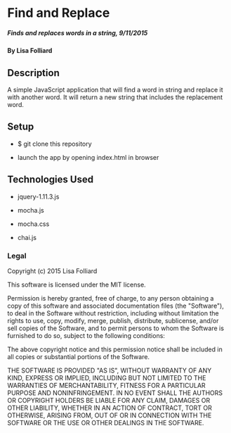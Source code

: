 # Find and Replace

##### Finds and replaces words in a string, 9/11/2015

#### By Lisa Folliard

## Description

A simple JavaScript application that will find a word in string and replace it with another word. It will return a new string that includes the replacement word.

## Setup

* $ git clone this repository

* launch the app by opening index.html in browser

## Technologies Used

* jquery-1.11.3.js

* mocha.js

* mocha.css

* chai.js

### Legal

Copyright (c) 2015 Lisa Folliard

This software is licensed under the MIT license.

Permission is hereby granted, free of charge, to any person obtaining a copy of this software and associated documentation files (the "Software"), to deal in the Software without restriction, including without limitation the rights to use, copy, modify, merge, publish, distribute, sublicense, and/or sell copies of the Software, and to permit persons to whom the Software is furnished to do so, subject to the following conditions:

The above copyright notice and this permission notice shall be included in all copies or substantial portions of the Software.

THE SOFTWARE IS PROVIDED "AS IS", WITHOUT WARRANTY OF ANY KIND, EXPRESS OR IMPLIED, INCLUDING BUT NOT LIMITED TO THE WARRANTIES OF MERCHANTABILITY, FITNESS FOR A PARTICULAR PURPOSE AND NONINFRINGEMENT. IN NO EVENT SHALL THE AUTHORS OR COPYRIGHT HOLDERS BE LIABLE FOR ANY CLAIM, DAMAGES OR OTHER LIABILITY, WHETHER IN AN ACTION OF CONTRACT, TORT OR OTHERWISE, ARISING FROM, OUT OF OR IN CONNECTION WITH THE SOFTWARE OR THE USE OR OTHER DEALINGS IN THE SOFTWARE.
